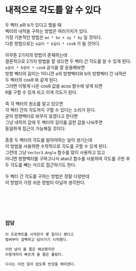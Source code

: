 # 내적으로 각도를 알 수 있다

두 벡터 a와 b가 있다고 했을 때</br>
벡터의 내적을 구하는 방법은 여러가지가 있다.</br>
가장 기본적인 방법은 `ax * bx + ay * by` 일 것이다.</br>
다른 방법으로는 `a길이 * b길이 * cosθ` 가 될 것이다.</br>
</br>
아무튼 2가지의 방법이 존재하는데</br>
결론적으로 2가지 방법을 잘 섞으면 두 벡터 간 각도를 알 수 있게 된다.</br>
`a길이 * b길이 * cosθ` 공식을 잘 응용해보면</br>
방향 벡터의 길이는 1이니깐 a의 방향벡터와 b의 방향벡터 간 내적은</br>
두 벡터의 cosθ 와 같게 된다.</br>
그러면 이렇게 나온 cosθ 값을 acos 함수에 넣게 되면</br>
θ를 구할 수 있게 되고 이게 각도가 된다.</br>
</br>
즉 각 벡터의 원소를 알고 있으면</br>
각 벡터 간의 각도까지 구할 수 있다는 소리가 된다.</br>
굳이 방향벡터로 바꾸지 않겠다고 한다면</br>
그냥 내적의 값에 두 벡터의 길이를 곱한 값을 나눠주면</br>
동일하게 접근이 가능해질 것이다.</br>
</br>
종종 두 벡터의 각도를 알아야하는 일이 생기는데</br>
이 방법을 사용하면 수학적으로 각도를 구할 수 있게 된다.</br>
그런데 그냥 `Vector3.Angle` 함수를 많이 사용하고 있고</br>
아니면 방향벡터를 구하고나서 atan2 함수를 사용하여 각도를 구한 후</br>
두 각도를 빼는 식으로 접근하기도 한다.</br>
</br>
두 벡터 간 각도를 구하는 방법은 정말 다양한데</br>
이 방법이 가장 쉬운 방법이 아닐까 생각한다.</br>
</br>
</br>
</br>
</br>
</br>
### 잡담
```
이 프로젝트를 시작한지 몇 일이나 됐다고
벌써부터 깜빡하고 넘어가기 시작했다.

이런 날이 올 줄은 예상했지만
이렇게까지 빠르게 올 줄은 몰랐다.

다시는 이런 일이 없도록 반성을 해야겠다.
```